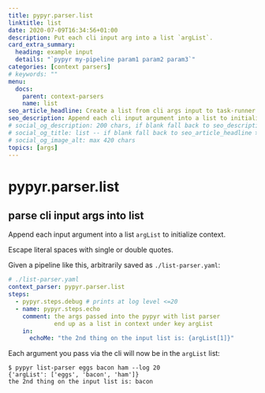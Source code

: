 ```yaml
---
title: pypyr.parser.list
linktitle: list
date: 2020-07-09T16:34:56+01:00
description: Put each cli input arg into a list `argList`.
card_extra_summary:
  heading: example input
  details: "`pypyr my-pipeline param1 param2 param3`"
categories: [context parsers]
# keywords: ""
menu:
  docs:
    parent: context-parsers
    name: list
seo_article_headline: Create a list from cli args input to task-runner.
seo_description: Append each cli input argument into a list to initialize the pipeline context.
# social_og_description: 200 chars, if blank fall back to seo_description then description
# social_og_title: list -- if blank fall back to seo_article_headline > .Title. Max 70 chars
# social_og_image_alt: max 420 chars
topics: [args]
---
```

# pypyr.parser.list
## parse cli input args into list
Append each input argument into a list `argList` to initialize context.

Escape literal spaces with single or double quotes.

Given a pipeline like this, arbitrarily saved as `./list-parser.yaml`:

```yaml
# ./list-parser.yaml
context_parser: pypyr.parser.list
steps:
  - pypyr.steps.debug # prints at log level <=20
  - name: pypyr.steps.echo
    comment: the args passed into the pypyr with list parser 
             end up as a list in context under key argList
    in:
      echoMe: "the 2nd thing on the input list is: {argList[1]}"
```

Each argument you pass via the cli will now be in the `argList` list:


```text
$ pypyr list-parser eggs bacon ham --log 20
{'argList': ['eggs', 'bacon', 'ham']}
the 2nd thing on the input list is: bacon
```
